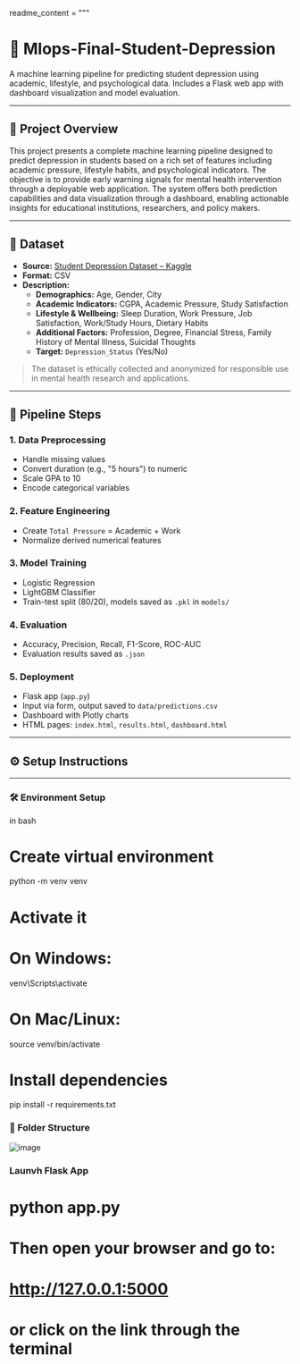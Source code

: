 readme_content = """
# 🧠 Mlops-Final-Student-Depression

A machine learning pipeline for predicting student depression using academic, lifestyle, and psychological data. Includes a Flask web app with dashboard visualization and model evaluation.

---

## 📘 Project Overview

This project presents a complete machine learning pipeline designed to predict depression in students based on a rich set of features including academic pressure, lifestyle habits, and psychological indicators. The objective is to provide early warning signals for mental health intervention through a deployable web application. The system offers both prediction capabilities and data visualization through a dashboard, enabling actionable insights for educational institutions, researchers, and policy makers.

---

## 📂 Dataset

- **Source:** [Student Depression Dataset – Kaggle](https://www.kaggle.com/datasets/adilshamim8/student-depression-dataset/data)
- **Format:** CSV
- **Description:**
  - **Demographics:** Age, Gender, City  
  - **Academic Indicators:** CGPA, Academic Pressure, Study Satisfaction  
  - **Lifestyle & Wellbeing:** Sleep Duration, Work Pressure, Job Satisfaction, Work/Study Hours, Dietary Habits  
  - **Additional Factors:** Profession, Degree, Financial Stress, Family History of Mental Illness, Suicidal Thoughts  
  - **Target:** `Depression_Status` (Yes/No)

> The dataset is ethically collected and anonymized for responsible use in mental health research and applications.

---

## 🔁 Pipeline Steps

### 1. Data Preprocessing
- Handle missing values
- Convert duration (e.g., "5 hours") to numeric
- Scale GPA to 10
- Encode categorical variables

### 2. Feature Engineering
- Create `Total Pressure` = Academic + Work
- Normalize derived numerical features

### 3. Model Training
- Logistic Regression
- LightGBM Classifier
- Train-test split (80/20), models saved as `.pkl` in `models/`

### 4. Evaluation
- Accuracy, Precision, Recall, F1-Score, ROC-AUC
- Evaluation results saved as `.json`

### 5. Deployment
- Flask app (`app.py`)
- Input via form, output saved to `data/predictions.csv`
- Dashboard with Plotly charts
- HTML pages: `index.html`, `results.html`, `dashboard.html`

---

## ⚙️ Setup Instructions

---

### 🛠 Environment Setup

in bash
# Create virtual environment
python -m venv venv

# Activate it
# On Windows:
venv\\Scripts\\activate
# On Mac/Linux:
source venv/bin/activate

# Install dependencies
pip install -r requirements.txt

### 🔧 Folder Structure


![image](https://github.com/user-attachments/assets/c241a75b-e673-44be-aaa9-9892a07b4b87)

### Launvh Flask App


# python app.py


# Then open your browser and go to:


# http://127.0.0.1:5000 


# or click on the link through the terminal
 
